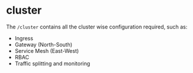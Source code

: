 # cluster

The `/cluster` contains all the cluster wise configuration required, such as:
  - Ingress
  - Gateway (North-South)
  - Service Mesh (East-West)
  - RBAC
  - Traffic splitting and monitoring